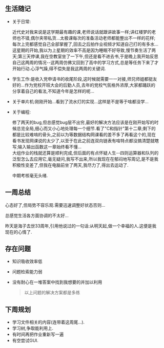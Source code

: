 ## 生活随记

* 关于日常:

  近代史对我来说是这学期最有趣的课,老师说话就跟讲故事一样;讲红楼梦的老师也不错,偶尔夹带私货...太极课每次的准备活动老师都能整出不一样的花样;每次上完都感觉自己全部掌握了,回去之后拍作业视频才知道自己打的有多水...这星期的开始,我以为上星期的效率不高是因为睡眠不好导致,慢节奏生活了两天;第三天停课,我在空教室坐了一下午,但还是看不进去书,于是晚上我开始反思自己这两周的情况--这两周仿佛又回到了高中的学习方式,总是等任务下来了才开始行动.心浮气躁,得不偿失是我这两周的关键词.

* 学生工作:是收入党申请书的收尾阶段,这时候就需要一一对接,师兄师姐都挺友好的...作为党校开班大会的后勤人员,去年的党校气氛格外浓厚,大家都踊跃的分享着自己的看法,不知道今年是怎样的呢...

* 关于单片机:刚刚开始...看到了流水灯的实现...这样是不是等于啥都没学...

* 关于编程:

  修了两天的bug,但总感觉bug层不出穷,最好的解决方法应该是在刚开始写的时候总览全局,细心而又小心地处理每一个细节.看了"C和指针"第十二章;剩下的都是比较难啃的骨头,之前以为等数据结构网课看的差不多了再看这个的,现在看书发现网课说的太少了,以至于在此之前连双向链表有啥特点都没搞清楚就瞎写;输入输出函数这一章始终看不懂...<br>大组作业的栈就还算是顺利完成,但后面的有点怀疑人生--四则运算器和队列的泛型怎么去应用它,毫无疑问,我写不出来,所以我现在在郁闷地写周记,是不是我积极性变差了,但我在电脑前坐了两天,我尽力了,得出去运动了.<br>

  中期考核毫无头绪.

## 一周总结

心态好了,但局势不容乐观.需要迅速调整好状态否则...

总感觉生活各方面协调的不太好...

昨天是海子去世33周年,引用他说过的一句话:从明天起,做一个幸福的人.这便是我现在的心情了.

## 存在问题

* 知识吸收效率低

* 问题检索能力弱

* 没有耐心在一堆答案中找到我想要的并加以利用

  > 以上问题的解决方案都是多练

## 下周规划

* 学习文件相关的内容(连带着这周尾...).
* 学习树,争取能利用上.
* 有时间再把作业重新写一遍
* 有空尝试GUI.